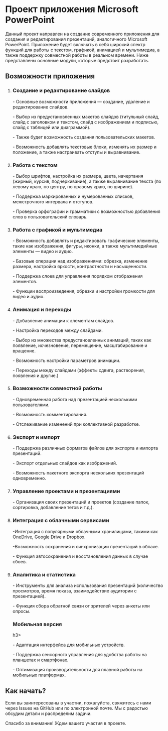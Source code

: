 <!-- README для проекта разработки приложения Microsoft PowerPoint -->

<h1>Проект приложения Microsoft PowerPoint</h1>

<p>
    Данный проект направлен на создание современного приложения для создания и редактирования презентаций, аналогичного Microsoft PowerPoint. 
    Приложение будет включать в себя широкий спектр функций для работы с текстом, графикой, анимацией и мультимедиа, а также поддержку 
    совместной работы в реальном времени. Ниже представлены основные модули, которые предстоит разработать.
</p>

<h2>Возможности приложения</h2>

<ol>
    <li>
        <h3>Создание и редактирование слайдов</h3>
        <p>
              <p> - Основные возможности приложения — создание, удаление и редактирование слайдов. </p>
              <p> - Выбор из предустановленных макетов слайдов (титульный слайд, слайд с заголовком и текстом, слайд с изображением и подписью, слайд с таблицей или диаграммой).</p>
             <p>  - Также будет возможность создания пользовательских макетов. </p>
             <p>  - Возможность добавлять текстовые блоки, изменять их размер и положение, а также настраивать отступы и выравнивание.</p>
        </p>
    </li>
    <li>
        <h3>Работа с текстом</h3>
        <p>
             <p> - Выбор шрифтов, настройка их размера, цвета, начертания (жирный, курсив, подчеркивание), а также выравнивание текста (по левому краю, по центру, по правому краю, по ширине). </p>
             <p> - Поддержка маркированных и нумерованных списков, межстрочного интервала и отступов. </p>
             <p> - Проверка орфографии и грамматики с возможностью добавления слов в пользовательский словарь.</p>
        </p>
    </li>
    <li>
        <h3>Работа с графикой и мультимедиа</h3>
        <p>
             <p> - Возможность добавлять и редактировать графические элементы, такие как изображения, фигуры, иконки, а также мультимедийные элементы — видео и аудио.</p>
             <p> - Базовые операции над изображениями: обрезка, изменение размера, настройка яркости, контрастности и насыщенности.</p>
             <p> - Поддержка слоев для управления порядком отображения элементов. </p>
             <p> - Функции воспроизведения, обрезки и настройки громкости для видео и аудио. </p>
        </p>
    </li>    
    <li>
        <h3>Анимация и переходы</h3>
        <p>
             <p> - Добавление анимации к элементам слайдов.</p>
             <p> - Настройка переходов между слайдами.</p>
             <p> - Выбор из множества предустановленных анимаций, таких как появление, исчезновение, перемещение, масштабирование и вращение.</p> 
             <p> - Возможность настройки параметров анимации.</p>
             <p> - Переходы между слайдами (эффекты сдвига, растворения, появления и другие.)</p>
        </p>
    </li>    
    <li>
        <h3>Возможности совместной работы</h3>
        <p>
             <p> - Одновременная работа над презентацией несколькими пользователями.</p>
             <p> - Возможность комментирования.</p>
             <p> - Отслеживание изменений при коллективной разработке. </p>
        </p>
    </li>    
    <li>
        <h3>Экспорт и импорт</h3>
        <p>
              <p> - Поддержка различных форматов файлов для экспорта и импорта презентаций.</p>
              <p> - Экспорт отдельных слайдов как изображений.</p>
              <p> - Возможность пакетного экспорта нескольких презентаций одновременно.</p>
        </p>
    </li>    
    <li>
        <h3>Управление проектами и презентациями</h3>
        <p>
             <p> - Организация своих презентаций и проектов (создание папок, сортировка, добавление тегов и т.д.).</p> 
        </p>
    </li>    
    <li>
        <h3>Интеграция с облачными сервисами</h3>
        <p>
             <p> -Интеграция с популярными облачными хранилищами, такими как OneDrive, Google Drive и Dropbox. </p>
             <p> -Возможность сохранения и синхронизации презентаций в облаке.</p>
             <p> - Функция автосохранения и восстановления данных в случае сбоев.</p>
        </p>
    </li>    
    <li>
        <h3>Аналитика и статистика</h3>
        <p>
            <p> - Инструменты для анализа использования презентаций (количество просмотров, время показа, взаимодействие аудитории с презентацией). </p>
            <p> - Функция сбора обратной связи от зрителей через анкеты или опросы.</p>
        </p>
    </li>
        <h3>Мобильная версия</h3>h3>
      <p>
            <p> - Адаптация интерфейса для мобильных устройств.</p>
            <p> - Поддержка сенсорного управления для удобства работы на планшетах и смартфонах.</p>
            <p> - Оптимизация производительности для плавной работы на мобильных платформах.</p>
      </p>
    </li>

</ol>

<h2>Как начать?</h2>

<p>
    Если вы заинтересованы в участии, пожалуйста, свяжитесь с нами через Issues на GitHub или по электронной почте. 
    Мы с радостью обсудим детали и распределим задачи.
</p>

<p>Спасибо за внимание! Ждем вашего участия в проекте.</p>

